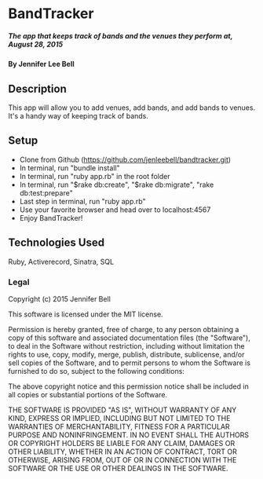 # BandTracker

##### The app that keeps track of bands and the venues they perform at, August 28, 2015

#### By Jennifer Lee Bell

## Description

This app will allow you to add venues, add bands, and add bands to venues. It's a handy way of keeping track of bands.

## Setup

* Clone from Github (https://github.com/jenleebell/bandtracker.git)
* In terminal, run "bundle install"
* In terminal, run "ruby app.rb" in the root folder
* In terminal, run "$rake db:create", "$rake db:migrate", "rake db:test:prepare"
* Last step in terminal, run "ruby app.rb"
* Use your favorite browser and head over to localhost:4567
* Enjoy BandTracker!

## Technologies Used

Ruby, Activerecord, Sinatra, SQL

### Legal

Copyright (c) 2015 Jennifer Bell

This software is licensed under the MIT license.

Permission is hereby granted, free of charge, to any person obtaining a copy
of this software and associated documentation files (the "Software"), to deal
in the Software without restriction, including without limitation the rights
to use, copy, modify, merge, publish, distribute, sublicense, and/or sell
copies of the Software, and to permit persons to whom the Software is
furnished to do so, subject to the following conditions:

The above copyright notice and this permission notice shall be included in
all copies or substantial portions of the Software.

THE SOFTWARE IS PROVIDED "AS IS", WITHOUT WARRANTY OF ANY KIND, EXPRESS OR
IMPLIED, INCLUDING BUT NOT LIMITED TO THE WARRANTIES OF MERCHANTABILITY,
FITNESS FOR A PARTICULAR PURPOSE AND NONINFRINGEMENT. IN NO EVENT SHALL THE
AUTHORS OR COPYRIGHT HOLDERS BE LIABLE FOR ANY CLAIM, DAMAGES OR OTHER
LIABILITY, WHETHER IN AN ACTION OF CONTRACT, TORT OR OTHERWISE, ARISING FROM,
OUT OF OR IN CONNECTION WITH THE SOFTWARE OR THE USE OR OTHER DEALINGS IN
THE SOFTWARE.
